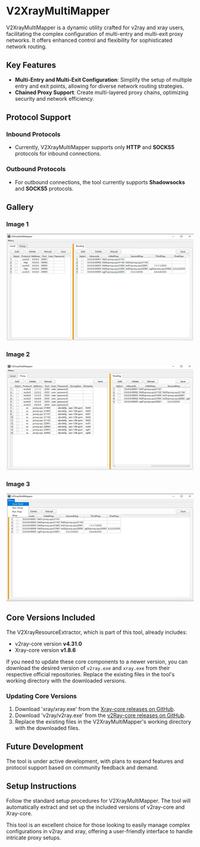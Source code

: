 # V2XrayMultiMapper

V2XrayMultiMapper is a dynamic utility crafted for v2ray and xray users, facilitating the complex configuration of multi-entry and multi-exit proxy networks. It offers enhanced control and flexibility for sophisticated network routing.

## Key Features

- **Multi-Entry and Multi-Exit Configuration**: Simplify the setup of multiple entry and exit points, allowing for diverse network routing strategies.
- **Chained Proxy Support**: Create multi-layered proxy chains, optimizing security and network efficiency.

## Protocol Support

### Inbound Protocols
- Currently, V2XrayMultiMapper supports only **HTTP** and **SOCKS5** protocols for inbound connections.

### Outbound Protocols
- For outbound connections, the tool currently supports **Shadowsocks** and **SOCKS5** protocols.

## Gallery

### Image 1
![Image 1](img/1.png)

### Image 2
![Image 2](img/2.png)

### Image 3
![Image 3](img/3.png)

## Core Versions Included

The V2XrayResourceExtractor, which is part of this tool, already includes:
- v2ray-core version **v4.31.0**
- Xray-core version **v1.8.6**

If you need to update these core components to a newer version, you can download the desired version of `v2ray.exe` and `xray.exe` from their respective official repositories. Replace the existing files in the tool's working directory with the downloaded versions.

### Updating Core Versions
1. Download 'xray/xray.exe' from the [Xray-core releases on GitHub](https://github.com/XTLS/Xray-core/releases).
2. Download 'v2ray/v2ray.exe' from the [v2Ray-core releases on GitHub](https://github.com/v2ray/v2ray-core/releases).
3. Replace the existing files in the V2XrayMultiMapper's working directory with the downloaded files.

## Future Development

The tool is under active development, with plans to expand features and protocol support based on community feedback and demand.

## Setup Instructions

Follow the standard setup procedures for V2XrayMultiMapper. The tool will automatically extract and set up the included versions of v2ray-core and Xray-core.

This tool is an excellent choice for those looking to easily manage complex configurations in v2ray and xray, offering a user-friendly interface to handle intricate proxy setups.
